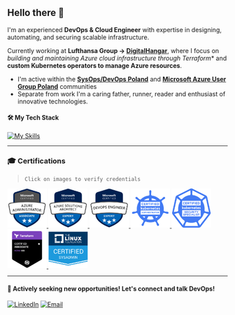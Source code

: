 ## Hello there 👋

I'm an experienced **DevOps & Cloud Engineer** with expertise in designing, automating, and securing scalable infrastructure.

Currently working at **Lufthansa Group → [DigitalHangar](http://digitalhangar.aero)**, where I focus on *building and maintaining Azure cloud infrastructure through Terraform** and **custom Kubernetes operators to manage Azure resources**.  

- I'm active within the [**SysOps/DevOps Poland**](https://www.sysopspolska.pl) and [**Microsoft Azure User Group Poland**](https://www.meetup.com/pl-PL/microsoft-azure-users-group-poland/) communities
- Separate from work I'm a caring father, runner, reader and enthusiast of innovative technologies.


#### 🛠 My Tech Stack

[![My Skills](https://skillicons.dev/icons?i=terraform,azure,kubernetes,git,py,go,linux,bash,elasticsearch,postgres,cloudflare)](https://skillicons.dev)

---

### 🎓 Certifications  
> `Click on images to verify credentials`

  <p>
    <a href="https://learn.microsoft.com/api/credentials/share/en-us/BORECKIMIKOLAJ-6994/5706983D76D382EA?sharingId=D9D288E5A9AF06BA">
        <img src="certifications/az-104.png" alt="AZ-104" width="90">
    </a>
    <a href="https://learn.microsoft.com/api/credentials/share/en-us/BORECKIMIKOLAJ-6994/36A494E64272B34B?sharingId=D9D288E5A9AF06BA">
        <img src="certifications/az-305.png" alt="AZ-305" width="90">
    </a>
    <a href="https://learn.microsoft.com/api/credentials/share/en-us/BORECKIMIKOLAJ-6994/F0F842A5AC2A8444?sharingId=D9D288E5A9AF06BA">
        <img src="certifications/az-400.png" alt="AZ-400" width="90">
    </a>
    <a href="https://www.credly.com/badges/745a5163-0b3b-4f57-9232-60daab50e367/public_url">
        <img src="certifications/cka.png" alt="CKA" width="90">
    </a>
    <a href="https://www.credly.com/badges/68689ef2-25ff-460c-8985-a9e9de145ace/public_url">
        <img src="certifications/cks.png" alt="CKS" width="90">
    </a>
    <a href="https://www.credly.com/badges/c5215e97-b125-412a-8926-e263e62b2cbc/public_url">
        <img src="certifications/tf.png" alt="Terraform" width="90">
    </a>
    <a href="https://www.credly.com/badges/ecb8367e-5c84-4810-bf75-bf304fea7fe5/public_url">
        <img src="certifications/lfcs.png" alt="LFCS" width="90">
    </a>
  </p>

---

#### 🚀 Actively seeking new opportunities! Let's connect and talk DevOps!

[![LinkedIn](https://img.shields.io/badge/LinkedIn-blue?style=for-the-badge&logo=Linkedin&logoColor=white)](https://www.linkedin.com/in/mikolajborecki/)
[![Email](https://img.shields.io/badge/Email-D14836?style=for-the-badge&logo=Gmail&logoColor=white)](mailto:mikolaj.borecki1@gmail.com)
